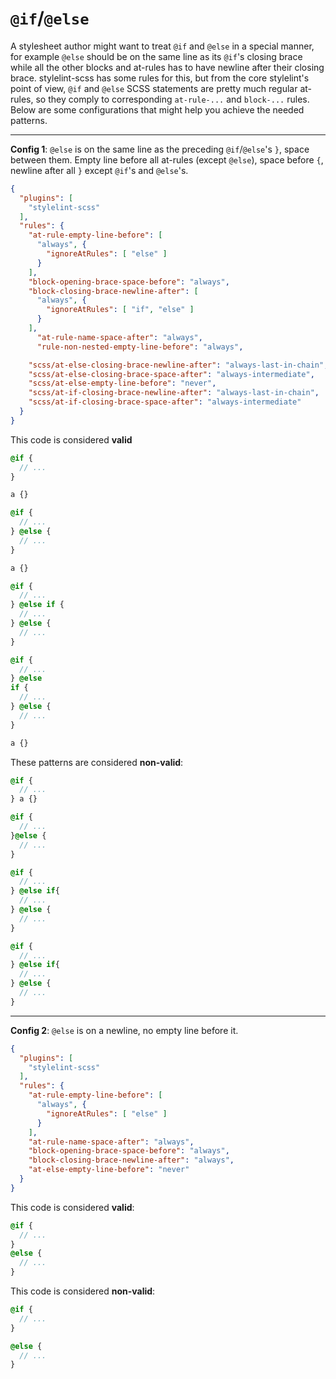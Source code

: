 # `@if`/`@else`

A stylesheet author might want to treat `@if` and `@else` in a special manner, for example `@else` should be on the same line as its `@if`'s closing brace while all the other blocks and at-rules has to have newline after their closing brace. stylelint-scss has some rules for this, but from the core stylelint's point of view, `@if` and `@else` SCSS statements are pretty much regular at-rules, so they comply to corresponding `at-rule-...` and `block-...` rules. Below are some configurations that might help you achieve the needed patterns.

---

**Config 1**: `@else` is on the same line as the preceding `@if`/`@else`'s `}`, space between them. Empty line before all at-rules (except `@else`), space before `{`, newline after all `}` except `@if`'s and `@else`'s. 

```json
{
  "plugins": [
    "stylelint-scss"
  ],
  "rules": {
    "at-rule-empty-line-before": [
      "always", {
        "ignoreAtRules": [ "else" ]
      }
    ],
    "block-opening-brace-space-before": "always",
    "block-closing-brace-newline-after": [
      "always", {
        "ignoreAtRules": [ "if", "else" ]
      }
    ],
      "at-rule-name-space-after": "always",
      "rule-non-nested-empty-line-before": "always",

    "scss/at-else-closing-brace-newline-after": "always-last-in-chain",
    "scss/at-else-closing-brace-space-after": "always-intermediate",
    "scss/at-else-empty-line-before": "never",
    "scss/at-if-closing-brace-newline-after": "always-last-in-chain",
    "scss/at-if-closing-brace-space-after": "always-intermediate"
  }
}
```

This code is considered **valid**
```scss
@if {
  // ...
}

a {}

@if {
  // ...
} @else {
  // ...
}

a {}

@if {
  // ...
} @else if {
  // ...
} @else {
  // ...
}

@if {
  // ...
} @else
if {
  // ...
} @else {
  // ...
}

a {}
```

These patterns are considered **non-valid**:

```scss
@if {
  // ...
} a {}
```
```scss
@if {
  // ...
}@else {
  // ...
}
```
```scss
@if {
  // ...
} @else if{
  // ...
} @else {
  // ...
}
```
```scss
@if {
  // ...
} @else if{
  // ...
} @else {
  // ...
}
```

---

**Config 2**: `@else` is on a newline, no empty line before it. 

```json
{
  "plugins": [
    "stylelint-scss"
  ],
  "rules": {
    "at-rule-empty-line-before": [
      "always", {
        "ignoreAtRules": [ "else" ]
      }
    ],
    "at-rule-name-space-after": "always",
    "block-opening-brace-space-before": "always",
    "block-closing-brace-newline-after": "always",
    "at-else-empty-line-before": "never"
  }
}
```

This code is considered **valid**:
```scss
@if {
  // ...
}
@else {
  // ...
}
```

This code is considered **non-valid**:
```scss
@if {
  // ...
}

@else {
  // ...
}
```
